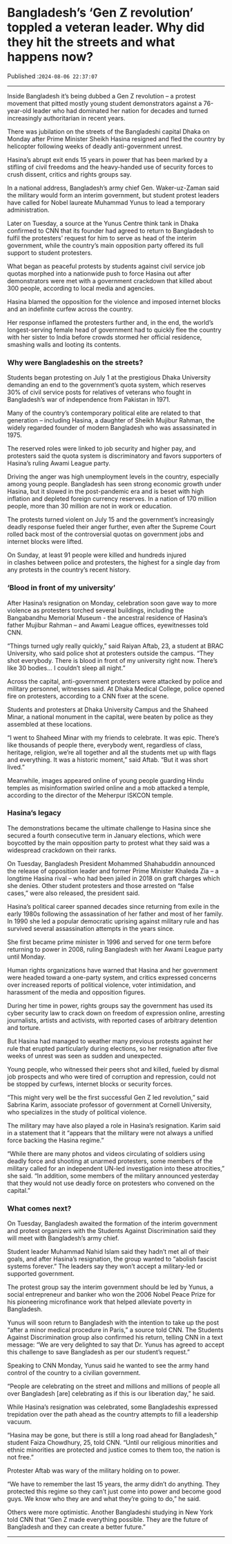 # Bangladesh’s ‘Gen Z revolution’ toppled a veteran leader. Why did they hit the streets and what happens now?

Published :`2024-08-06 22:37:07`

---

Inside Bangladesh it’s being dubbed a Gen Z revolution – a protest movement that pitted mostly young student demonstrators against a 76-year-old leader who had dominated her nation for decades and turned increasingly authoritarian in recent years.

There was jubilation on the streets of the Bangladeshi capital Dhaka on Monday after Prime Minister Sheikh Hasina resigned and fled the country by helicopter following weeks of deadly anti-government unrest.

Hasina’s abrupt exit ends 15 years in power that has been marked by a stifling of civil freedoms and the heavy-handed use of security forces to crush dissent, critics and rights groups say.

In a national address, Bangladesh’s army chief Gen. Waker-uz-Zaman said the military would form an interim government, but student protest leaders have called for Nobel laureate Muhammad Yunus to lead a temporary administration.

Later on Tuesday, a source at the Yunus Centre think tank in Dhaka confirmed to CNN that its founder had agreed to return to Bangladesh to fulfil the protesters’ request for him to serve as head of the interim government, while the country’s main opposition party offered its full support to student protesters.

What began as peaceful protests by students against civil service job quotas morphed into a nationwide push to force Hasina out after demonstrators were met with a government crackdown that killed about 300 people, according to local media and agencies.

Hasina blamed the opposition for the violence and imposed internet blocks and an indefinite curfew across the country.

Her response inflamed the protesters further and, in the end, the world’s longest-serving female head of government had to quickly flee the country with her sister to India before crowds stormed her official residence, smashing walls and looting its contents.

### Why were Bangladeshis on the streets?

Students began protesting on July 1 at the prestigious Dhaka University demanding an end to the government’s quota system, which reserves 30% of civil service posts for relatives of veterans who fought in Bangladesh’s war of independence from Pakistan in 1971.

Many of the country’s contemporary political elite are related to that generation – including Hasina, a daughter of Sheikh Mujibur Rahman, the widely regarded founder of modern Bangladesh who was assassinated in 1975.

The reserved roles were linked to job security and higher pay, and protesters said the quota system is discriminatory and favors supporters of Hasina’s ruling Awami League party.

Driving the anger was high unemployment levels in the country, especially among young people. Bangladesh has seen strong economic growth under Hasina, but it slowed in the post-pandemic era and is beset with high inflation and depleted foreign currency reserves. In a nation of 170 million people, more than 30 million are not in work or education.

The protests turned violent on July 15 and the government’s increasingly deadly response fueled their anger further, even after the Supreme Court rolled back most of the controversial quotas on government jobs and internet blocks were lifted.

On Sunday, at least 91 people were killed and hundreds injured in clashes between police and protesters, the highest for a single day from any protests in the country’s recent history.

### ‘Blood in front of my university’

After Hasina’s resignation on Monday, celebration soon gave way to more violence as protesters torched several buildings, including the Bangabandhu Memorial Museum - the ancestral residence of Hasina’s father Mujibur Rahman – and Awami League offices, eyewitnesses told CNN.

“Things turned ugly really quickly,” said Raiyan Aftab, 23, a student at BRAC University, who said police shot at protesters outside the campus. “They shot everybody. There is blood in front of my university right now. There’s like 30 bodies… I couldn’t sleep all night.”

Across the capital, anti-government protesters were attacked by police and military personnel, witnesses said. At Dhaka Medical College, police opened fire on protesters, according to a CNN fixer at the scene.

Students and protesters at Dhaka University Campus and the Shaheed Minar, a national monument in the capital, were beaten by police as they assembled at these locations.

“I went to Shaheed Minar with my friends to celebrate. It was epic. There’s like thousands of people there, everybody went, regardless of class, heritage, religion, we’re all together and all the students met up with flags and everything. It was a historic moment,” said Aftab. “But it was short lived.”

Meanwhile, images appeared online of young people guarding Hindu temples as misinformation swirled online and a mob attacked a temple, according to the director of the Meherpur ISKCON temple.

### Hasina’s legacy

The demonstrations became the ultimate challenge to Hasina since she secured a fourth consecutive term in January elections, which were boycotted by the main opposition party to protest what they said was a widespread crackdown on their ranks.

On Tuesday, Bangladesh President Mohammed Shahabuddin announced the release of opposition leader and former Prime Minister Khaleda Zia – a longtime Hasina rival – who had been jailed in 2018 on graft charges which she denies. Other student protesters and those arrested on “false cases,” were also released, the president said.

Hasina’s political career spanned decades since returning from exile in the early 1980s following the assassination of her father and most of her family. In 1990 she led a popular democratic uprising against military rule and has survived several assassination attempts in the years since.

She first became prime minister in 1996 and served for one term before returning to power in 2008, ruling Bangladesh with her Awami League party until Monday.

Human rights organizations have warned that Hasina and her government were headed toward a one-party system, and critics expressed concerns over increased reports of political violence, voter intimidation, and harassment of the media and opposition figures.

During her time in power, rights groups say the government has used its cyber security law to crack down on freedom of expression online, arresting journalists, artists and activists, with reported cases of arbitrary detention and torture.

But Hasina had managed to weather many previous protests against her rule that erupted particularly during elections, so her resignation after five weeks of unrest was seen as sudden and unexpected.

Young people, who witnessed their peers shot and killed, fueled by dismal job prospects and who were tired of corruption and repression, could not be stopped by curfews, internet blocks or security forces.

“This might very well be the first successful Gen Z led revolution,” said Sabrina Karim, associate professor of government at Cornell University, who specializes in the study of political violence.

The military may have also played a role in Hasina’s resignation. Karim said in a statement that it “appears that the military were not always a unified force backing the Hasina regime.”

“While there are many photos and videos circulating of soldiers using deadly force and shooting at unarmed protesters, some members of the military called for an independent UN-led investigation into these atrocities,” she said. “In addition, some members of the military announced yesterday that they would not use deadly force on protesters who convened on the capital.”

### What comes next?

On Tuesday, Bangladesh awaited the formation of the interim government and protest organizers with the Students Against Discrimination said they will meet with Bangladesh’s army chief.

Student leader Muhammad Nahid Islam said they hadn’t met all of their goals, and after Hasina’s resignation, the group wanted to “abolish fascist systems forever.” The leaders say they won’t accept a military-led or supported government.

The protest group say the interim government should be led by Yunus, a social entrepreneur and banker who won the 2006 Nobel Peace Prize for his pioneering microfinance work that helped alleviate poverty in Bangladesh.

Yunus will soon return to Bangladesh with the intention to take up the post “after a minor medical procedure in Paris,” a source told CNN. The Students Against Discrimination group also confirmed his return, telling CNN in a text message: “We are very delighted to say that Dr. Yunus has agreed to accept this challenge to save Bangladesh as per our student’s request.”

Speaking to CNN Monday, Yunus said he wanted to see the army hand control of the country to a civilian government.

“People are celebrating on the street and millions and millions of people all over Bangladesh [are] celebrating as if this is our liberation day,” he said.

While Hasina’s resignation was celebrated, some Bangladeshis expressed trepidation over the path ahead as the country attempts to fill a leadership vacuum.

“Hasina may be gone, but there is still a long road ahead for Bangladesh,” student Faiza Chowdhury, 25, told CNN. “Until our religious minorities and ethnic minorities are protected and justice comes to them too, the nation is not free.”

Protester Aftab was wary of the military holding on to power.

“We have to remember the last 15 years, the army didn’t do anything. They protected this regime so they can’t just come into power and become good guys. We know who they are and what they’re going to do,” he said.

Others were more optimistic. Another Bangladeshi studying in New York told CNN that “Gen Z made everything possible. They are the future of Bangladesh and they can create a better future.”

---


